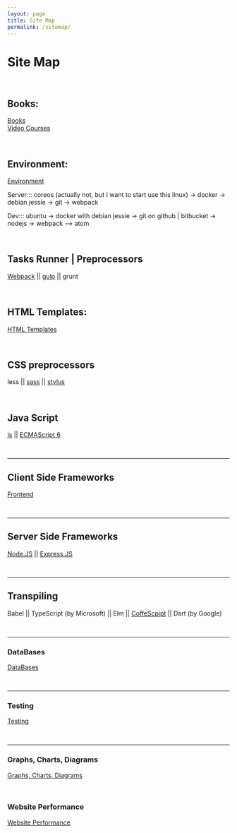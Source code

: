 ```yaml
---
layout: page
title: Site Map
permalink: /sitemap/
---
```


# Site Map

<br/>

## Books:

[Books](/books-for-free/)  
[Video Courses](/video-courses-for-free/)

<br/>

## Environment:

<a href="/env/">Environment</a> <br/>

Server::: coreos (actually not, but I want to start use this linux) -> docker -> debian jessie -> git -> webpack

Dev::: ubuntu -> docker with debian jessie -> git on github \| bitbucket -> nodejs -> webpack --> atom

<br/>

## Tasks Runner | Preprocessors

<a href="/tasks-runner/webpack/" rel="nofollow">Webpack</a> ||
<a href="/tasks-runner/gulp/">gulp</a> ||
grunt

<br/>

## HTML Templates:

<a href="/html-templates/">HTML Templates</a>

<br/>

## CSS preprocessors

less ||
<a href="/css/preprocessors/sass/">sass</a> ||
<a href="/css/preprocessors/stylus/">stylus</a>

<br/>

## Java Script

<a href="/frontend/js/">js</a> ||
<a href="/frontend/es6/">ECMAScript 6</a>

<br/>
<hr/>

## Client Side Frameworks

<a href="/frontend/">Frontend</a>

<br/>
<hr/>

## Server Side Frameworks

<a href="/backend/nodejs/">Node.JS</a> ||
<a href="/backend/expressjs/">Express.JS</a>

<br/>
<hr/>

## Transpiling

Babel || TypeScript (by Microsoft) || Elm || <a href="/transpilers/coffee-script/">CoffeScpipt</a> || Dart (by Google)

<br/>
<hr/>

### DataBases

<a href="/databases/">DataBases</a>

<br/>
<hr/>

### Testing

<a href="/testing/">Testing</a>

<br/>
<hr/>

### Graphs, Charts, Diagrams

<a href="/charts/">Graphs, Charts, Diagrams</a>

<br/>

### Website Performance

<a href="/website-performance/">Website Performance</a>
